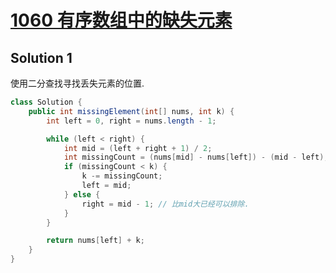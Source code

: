 # [1060 有序数组中的缺失元素](https://leetcode.cn/problems/missing-element-in-sorted-array/)

## Solution 1

使用二分查找寻找丢失元素的位置.

```java
class Solution {
    public int missingElement(int[] nums, int k) {
        int left = 0, right = nums.length - 1;

        while (left < right) {
            int mid = (left + right + 1) / 2;
            int missingCount = (nums[mid] - nums[left]) - (mid - left);
            if (missingCount < k) {
                k -= missingCount;
                left = mid;
            } else {
                right = mid - 1; // 比mid大已经可以排除.
            }
        }

        return nums[left] + k;
    }
}
```

